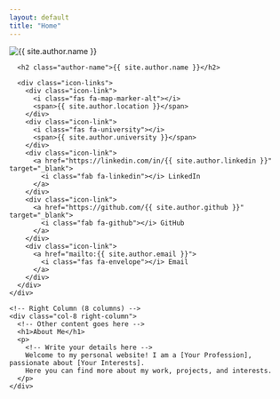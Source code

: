 ```yaml
---
layout: default
title: "Home"
---
```


<div class="container">
  <div class="row">
    <!-- Left Column (4 columns) -->
    <div class="col-4 left-column">
      <img src="{{ '/assets/images/profile.png' | relative_url }}" alt="{{ site.author.name }}" class="profile-image">

      <h2 class="author-name">{{ site.author.name }}</h2>

      <div class="icon-links">
        <div class="icon-link">
          <i class="fas fa-map-marker-alt"></i>
          <span>{{ site.author.location }}</span>
        </div>
        <div class="icon-link">
          <i class="fas fa-university"></i>
          <span>{{ site.author.university }}</span>
        </div>
        <div class="icon-link">
          <a href="https://linkedin.com/in/{{ site.author.linkedin }}" target="_blank">
            <i class="fab fa-linkedin"></i> LinkedIn
          </a>
        </div>
        <div class="icon-link">
          <a href="https://github.com/{{ site.author.github }}" target="_blank">
            <i class="fab fa-github"></i> GitHub
          </a>
        </div>
        <div class="icon-link">
          <a href="mailto:{{ site.author.email }}">
            <i class="fas fa-envelope"></i> Email
          </a>
        </div>
      </div>
    </div>

    <!-- Right Column (8 columns) -->
    <div class="col-8 right-column">
      <!-- Other content goes here -->
      <h1>About Me</h1>
      <p>
        <!-- Write your details here -->
        Welcome to my personal website! I am a [Your Profession], passionate about [Your Interests].
        Here you can find more about my work, projects, and interests.
      </p>
    </div>
  </div>
</div>

